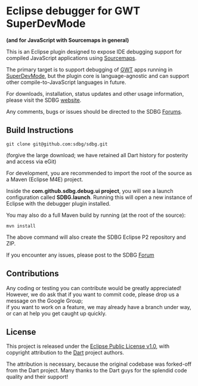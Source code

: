 # Eclipse debugger for GWT SuperDevMode

**(and for JavaScript with Sourcemaps in general)**
 
This is an Eclipse plugin designed to expose IDE debugging support for compiled JavaScript applications using [Sourcemaps](http://www.html5rocks.com/en/tutorials/developertools/sourcemaps/).

The primary target is to support debugging of [GWT](http://gwtproject.org) apps running in [SuperDevMode](http://www.gwtproject.org/articles/superdevmode.html), but the plugin core is language-agnostic and can support other compile-to-JavaScript languages in future.
 
For downloads, installation, status updates and other usage information, please visit the SDBG [website](http://sdbg.github.io).   

Any comments, bugs or issues should be directed to the SDBG [Forums](https://groups.google.com/d/forum/sdbg).

## Build Instructions

```
git clone git@github.com:sdbg/sdbg.git
```

(forgive the large download; we have retained all Dart history for posterity and access via eGit)

For development, you are recommended to import the root of the source as a Maven (Eclipse M4E) project.  

Inside the **com.github.sdbg.debug.ui project**, you will see a launch configuration called **SDBG.launch**.
Running this will open a new instance of Eclipse with the debugger plugin installed.  

You may also do a full Maven build by running (at the root of the source): 
```
mvn install
```

The above command will also create the SDBG Eclipse P2 repository and ZIP.  

If you encounter any issues, please post to the SDBG [Forum](https://groups.google.com/d/forum/sdbg)

## Contributions

Any coding or testing you can contribute would be greatly appreciated!  
However, we do ask that if you want to commit code, please drop us a message on the Google Group;  
if you want to work on a feature, we may already have a branch under way, or can at help you get caught up quickly.

## License

This project is released under the [Eclipse Public License v1.0](http://www.eclipse.org/legal/epl-v10.html), with copyright attribution to the [Dart](http://dartlang.org) project authors.

The attribution is necessary, because the original codebase was forked-off from the Dart project. Many thanks to the Dart guys for the splendid code quality and their support!
